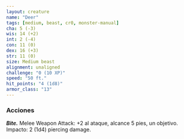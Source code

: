 ```yaml
---
layout: creature
name: "Deer"
tags: [medium, beast, cr0, monster-manual]
cha: 5 (-3)
wis: 14 (+2)
int: 2 (-4)
con: 11 (0)
dex: 16 (+3)
str: 11 (0)
size: Medium beast
alignment: unaligned
challenge: "0 (10 XP)"
speed: "50 ft."
hit_points: "4 (1d8)"
armor_class: "13"
---
```


### Acciones

***Bite.*** Melee Weapon Attack: +2 al ataque, alcance 5 pies, un objetivo. Impacto: 2 (1d4) piercing damage.